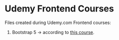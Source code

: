 # Udemy Frontend Courses

Files created during Udemy.com Frontend courses:

1. Bootstrap 5 -> according to [this course](https://www.udemy.com/course/bootstrap-5-responsive-web-design-and-development).

